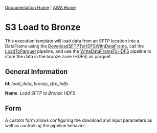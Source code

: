 [Documentation Home](../../docs/readme.md) | [AWS Home](../readme.md)

# S3 Load to Bronze
This execution template will load data from an SFTP location into a DataFrame using the [DownloadSFTPToHDFSWithDataFrame](downloadsftptohdfswithdataframe.md), call
the [LoadToParquet](../../metalus-common/docs/loadtoparquet.md) pipeline, and use the [WriteDataFrameToHDFS](writedataframetohdfs.md)
pipeline to store the data in the bronze zone (HDFS) as parquet.

## General Information
**Id**: _load_data_bronze_sftp_hdfs_

**Name**: _Load SFTP to Bronze HDFS_

## Form
A custom form allows configuring the download and input parameters as well as controlling the pipeline behavior.
